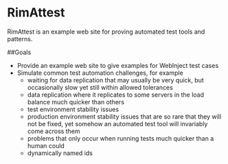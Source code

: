 # RimAttest
RimAttest is an example web site for proving automated test tools and patterns.

##Goals

- Provide an example web site to give examples for WebInject test cases
- Simulate common test automation challenges, for example
    - waiting for data replication that may usually be very quick, but occasionally slow yet still within allowed tolerances
    - data replication where it replicates to some servers in the load balance much quicker than others
    - test environment stability issues
    - production environment stability issues that are so rare that they will not be fixed, yet somehow an automated test tool will invariably come across them
    - problems that only occur when running tests much quicker than a human could
    - dynamically named ids
    


